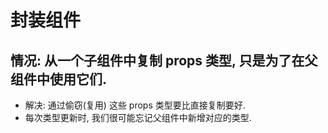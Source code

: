 # 封装组件

## 情况: 从一个子组件中复制 props 类型, 只是为了在父组件中使用它们.

- 解决: 通过偷窃(复用) 这些 props 类型要比直接复制要好.
- 每次类型更新时, 我们很可能忘记父组件中新增对应的类型.
